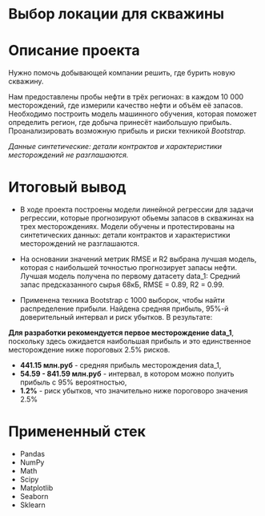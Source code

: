 # Выбор локации для скважины

# Описание проекта  

Нужно помочь добывающей компании решить, где бурить новую скважину.

Нам предоставлены пробы нефти в трёх регионах: в каждом 10 000 месторождений, где измерили качество нефти и объём её запасов. Необходимо построить модель машинного обучения, которая поможет определить регион, где добыча принесёт наибольшую прибыль. Проанализировать возможную прибыль и риски техникой *Bootstrap.*

*Данные синтетические: детали контрактов и характеристики месторождений не разглашаются.*

# Итоговый вывод

- В ходе проекта построены модели линейной регрессии для задачи регрессии, которые прогнозируют обьемы запасов в скважинах на трех месторождениях. Модели обучены и протестированы на синтетических данных: детали контрактов и характеристики месторождений не разглашаются.

- На основании значений метрик RMSE и R2 выбрана лучшая модель, которая с наибольшей точностью прогнозирует запасы нефти. Лучшая модель получена по первому датасету data_1: Средний запас предсказанного сырья 68кБ, RMSE = 0.89, R2 = 0.99.

- Применена техника Bootstrap с 1000 выборок, чтобы найти распределение прибыли. Найдена средняя прибыль, 95%-й доверительный интервал и риск убытков. В результате: 

**Для разработки рекомендуется первое месторождение data_1**, поскольку здесь ожидается наибольшая прибыль и это единственное месторождение ниже пороговых 2.5% рисков. 
- **441.15 млн.руб** - средняя прибыль месторождения data_1, 
- **54.59 - 841.59 млн.руб** - интервал, в котором можно полуить прибыль с 95% вероятностью,
- **1.2%** - риск убытков, что значительно ниже пороговоро значения 2.5% 

# Примененный стек 

- Pandas
- NumPy
- Math
- Scipy
- Matplotlib
- Seaborn
- Sklearn






```python

```
